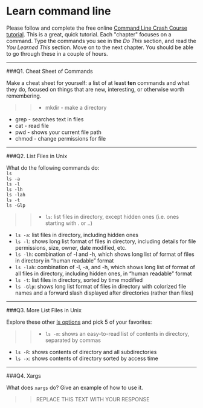 # Learn command line

Please follow and complete the free online [Command Line Crash Course
tutorial](http://cli.learncodethehardway.org/book/). This is a great,
quick tutorial. Each "chapter" focuses on a command. Type the commands
you see in the _Do This_ section, and read the _You Learned This_
section. Move on to the next chapter. You should be able to go through
these in a couple of hours.

---

###Q1.  Cheat Sheet of Commands  

Make a cheat sheet for yourself: a list of at least **ten** commands and what they do, focused on things that are new, interesting, or otherwise worth remembering.

> > * mkdir - make a directory
* grep - searches text in files
* cat - read file
* pwd - shows your current file path
* chmod - change permissions for file

---

###Q2.  List Files in Unix   

What do the following commands do:  
`ls`  
`ls -a`  
`ls -l`  
`ls -lh`  
`ls -lah`  
`ls -t`  
`ls -Glp`  

> > * `ls`: list files in directory, except hidden ones (i.e. ones starting with . or ..)
* `ls -a`: list files in directory, including hidden ones 
* `ls -l`: shows long list format of files in directory, including details for file permissions, size, owner, date modified, etc.
* `ls -lh`: combination of -l and -h, which shows long list of format of files in directory in “human readable” format
* `ls -lah`: combination of -l, -a, and -h, which shows long list of format of all files in directory, including hidden ones, in “human readable” format
* `ls -t`: list files in directory, sorted by time modified
* `ls -Glp`: shows long list format of files in directory with colorized file names and a forward slash displayed after directories (rather than files)

---

###Q3.  More List Files in Unix  

Explore these other [ls options](http://www.techonthenet.com/unix/basic/ls.php) and pick 5 of your favorites:

> > * `ls -m`: shows an easy-to-read list of contents in directory, separated by commas
* `ls -R`: shows contents of directory and all subdirectories
* `ls -x`: shows contents of directory sorted by access time

---

###Q4.  Xargs   

What does `xargs` do? Give an example of how to use it.

> > REPLACE THIS TEXT WITH YOUR RESPONSE

 

